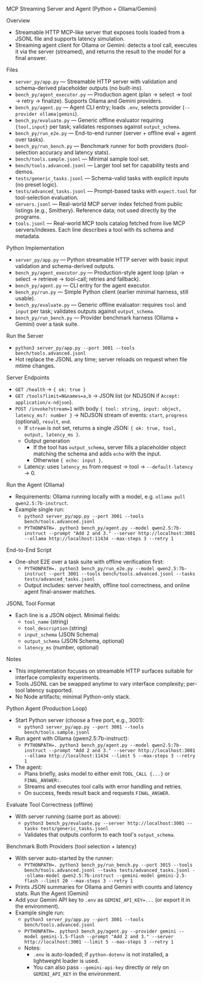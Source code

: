 MCP Streaming Server and Agent (Python + Ollama/Gemini)

Overview
- Streamable HTTP MCP-like server that exposes tools loaded from a JSONL file and supports latency simulation.
- Streaming agent client for Ollama or Gemini: detects a tool call, executes it via the server (streamed), and returns the result to the model for a final answer.

Files
- `server_py/app.py` — Streamable HTTP server with validation and schema-derived placeholder outputs (no built-ins).
- `bench_py/agent_executor.py` — Production agent (plan → select → tool → retry → finalize). Supports Ollama and Gemini providers.
- `bench_py/agent.py` — Agent CLI entry; loads `.env`, selects provider (`--provider ollama|gemini`).
- `bench_py/evaluate.py` — Generic offline evaluator requiring `{tool,input}` per task; validates responses against `output_schema`.
- `bench_py/run_e2e.py` — End-to-end runner (server + offline eval + agent over tasks).
- `bench_py/run_bench.py` — Benchmark runner for both providers (tool-selection accuracy and latency stats).
- `bench/tools.sample.jsonl` — Minimal sample tool set.
- `bench/tools.advanced.jsonl` — Larger tool set for capability tests and demos.
- `tests/generic_tasks.jsonl` — Schema-valid tasks with explicit inputs (no preset logic).
- `tests/advanced_tasks.jsonl` — Prompt-based tasks with `expect.tool` for tool-selection evaluation.
- `servers.jsonl` — Real-world MCP server index fetched from public listings (e.g., Smithery). Reference data; not used directly by the programs.
- `tools.jsonl` — Real-world MCP tools catalog fetched from live MCP servers/indexes. Each line describes a tool with its schema and metadata.

Python Implementation
- `server_py/app.py` — Python streamable HTTP server with basic input validation and schema-derived outputs.
- `bench_py/agent_executor.py` — Production-style agent loop (plan → select → retrieve → tool-call; retries and fallback).
- `bench_py/agent.py` — CLI entry for the agent executor.
- `bench_py/run.py` — Simple Python client (earlier minimal harness, still usable).
- `bench_py/evaluate.py` — Generic offline evaluator: requires `tool` and `input` per task; validates outputs against `output_schema`.
- `bench_py/run_bench.py` — Provider benchmark harness (Ollama + Gemini) over a task suite.

Run the Server
- `python3 server_py/app.py --port 3001 --tools bench/tools.advanced.jsonl`
- Hot replace the JSONL any time; server reloads on request when file mtime changes.

Server Endpoints
- `GET /health` → `{ ok: true }`
- `GET /tools?limit=N&names=a,b` → JSON list (or NDJSON if `Accept: application/x-ndjson`).
- `POST /invoke?stream=1` with body `{ tool: string, input: object, latency_ms?: number }` → NDJSON stream of events: `start`, `progress` (optional), `result`, `end`.
  - If `stream` is not set, returns a single JSON: `{ ok: true, tool, output, latency_ms }`.
  - Output generation
    - If the tool has `output_schema`, server fills a placeholder object matching the schema and adds `echo` with the input.
    - Otherwise `{ echo: input }`.
  - Latency: uses `latency_ms` from request → tool → `--default-latency` → 0.

Run the Agent (Ollama)
- Requirements: Ollama running locally with a model, e.g. `ollama pull qwen2.5:7b-instruct`.
- Example single run:
  - `python3 server_py/app.py --port 3001 --tools bench/tools.advanced.jsonl`
  - `PYTHONPATH=. python3 bench_py/agent.py --model qwen2.5:7b-instruct --prompt "Add 2 and 3." --server http://localhost:3001 --ollama http://localhost:11434 --max-steps 3 --retry 1`

End-to-End Script
- One-shot E2E over a task suite with offline verification first:
  - `PYTHONPATH=. python3 bench_py/run_e2e.py --model qwen2.5:7b-instruct --port 3001 --tools bench/tools.advanced.jsonl --tasks tests/advanced_tasks.jsonl`
  - Output includes: server health, offline tool correctness, and online agent final-answer matches.

JSONL Tool Format
- Each line is a JSON object. Minimal fields:
  - `tool_name` (string)
  - `tool_description` (string)
  - `input_schema` (JSON Schema)
  - `output_schema` (JSON Schema, optional)
  - `latency_ms` (number, optional)

Notes
- This implementation focuses on streamable HTTP surfaces suitable for interface complexity experiments.
- Tools JSONL can be swapped anytime to vary interface complexity; per-tool latency supported.
- No Node artifacts; minimal Python-only stack.

Python Agent (Production Loop)
- Start Python server (choose a free port, e.g., 3001):
  - `python3 server_py/app.py --port 3001 --tools bench/tools.sample.jsonl`
- Run agent with Ollama (qwen2.5:7b-instruct):
  - `PYTHONPATH=. python3 bench_py/agent.py --model qwen2.5:7b-instruct --prompt "Add 2 and 3." --server http://localhost:3001 --ollama http://localhost:11434 --limit 5 --max-steps 3 --retry 1`
- The agent:
  - Plans briefly, asks model to either emit `TOOL_CALL {...}` or `FINAL_ANSWER:`.
  - Streams and executes tool calls with error handling and retries.
  - On success, feeds result back and requests `FINAL_ANSWER`.

Evaluate Tool Correctness (offline)
- With server running (same port as above):
  - `python3 bench_py/evaluate.py --server http://localhost:3001 --tasks tests/generic_tasks.jsonl`
  - Validates that outputs conform to each tool's `output_schema`.

Benchmark Both Providers (tool selection + latency)
- With server auto-started by the runner:
  - `PYTHONPATH=. python3 bench_py/run_bench.py --port 3015 --tools bench/tools.advanced.jsonl --tasks tests/advanced_tasks.jsonl --ollama-model qwen2.5:7b-instruct --gemini-model gemini-2.5-flash --limit 20 --max-steps 3 --retry 1`
- Prints JSON summaries for Ollama and Gemini with counts and latency stats.
Run the Agent (Gemini)
- Add your Gemini API key to `.env` as `GEMINI_API_KEY=...` (or export it in the environment).
- Example single run:
  - `python3 server_py/app.py --port 3001 --tools bench/tools.advanced.jsonl`
  - `PYTHONPATH=. python3 bench_py/agent.py --provider gemini --model gemini-1.5-flash --prompt "Add 2 and 3." --server http://localhost:3001 --limit 5 --max-steps 3 --retry 1`
  - Notes:
    - `.env` is auto-loaded; if `python-dotenv` is not installed, a lightweight loader is used.
    - You can also pass `--gemini-api-key` directly or rely on `GEMINI_API_KEY` in the environment.
